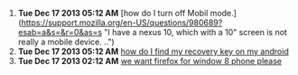 1. **Tue Dec 17 2013 05:12 AM** [how do I turn off Mobil mode.](https://support.mozilla.org/en-US/questions/980689?esab=a&s=&r=0&as=s "I have a nexus 10, which with a 10" screen is not really a mobile device.  ..")
1. **Tue Dec 17 2013 05:12 AM** [how do I find my recovery key on my android](https://support.mozilla.org/en-US/questions/980687?esab=a&s=&r=1&as=s "I cannot find my android recovery to synchronize")
1. **Tue Dec 17 2013 02:12 AM** [we want firefox for window 8 phone please](https://support.mozilla.org/en-US/questions/980680?esab=a&s=&r=2&as=s "Please develop Firefox app for Lumia")
